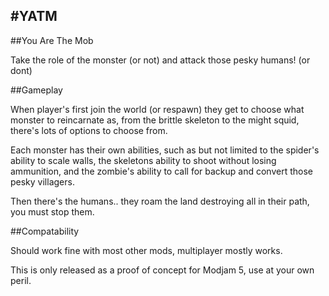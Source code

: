 #YATM
----

##You Are The Mob

Take the role of the monster (or not) and attack those pesky humans! (or dont)

##Gameplay

When player's first join the world (or respawn) they get to choose what monster to reincarnate as, from the brittle skeleton to the might squid, there's lots of options to choose from.

Each monster has their own abilities, such as but not limited to the spider's ability to scale walls, the skeletons ability to shoot without losing ammunition, and the zombie's ability to call for backup and convert those pesky villagers.

Then there's the humans.. they roam the land destroying all in their path, you must stop them.

##Compatability

Should work fine with most other mods, multiplayer mostly works.

This is only released as a proof of concept for Modjam 5, use at your own peril.